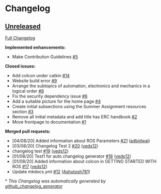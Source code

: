 # Changelog

## [Unreleased](https://github.com/ERC-BPGC/handbook/tree/HEAD)

[Full Changelog](https://github.com/ERC-BPGC/handbook/compare/ef9957bc9c7386b7735728f7016ccb5eb2a81e79...HEAD)

**Implemented enhancements:**

- Make Contribution Guidelines [\#5](https://github.com/ERC-BPGC/handbook/issues/5)

**Closed issues:**

- Add colcon under catkin [\#14](https://github.com/ERC-BPGC/handbook/issues/14)
- Website build error [\#9](https://github.com/ERC-BPGC/handbook/issues/9)
- Arrange the subtopics of automation, electronics and mechanics in a logical order [\#8](https://github.com/ERC-BPGC/handbook/issues/8)
- Fix the security dependency issue [\#6](https://github.com/ERC-BPGC/handbook/issues/6)
- Add a suitable picture for the home page [\#4](https://github.com/ERC-BPGC/handbook/issues/4)
- Create initial subsections using the Summer Assignment resources section [\#3](https://github.com/ERC-BPGC/handbook/issues/3)
- Remove all initial metadata and add title has ERC handbook [\#2](https://github.com/ERC-BPGC/handbook/issues/2)
- Move frontpage to documentation [\#1](https://github.com/ERC-BPGC/handbook/issues/1)

**Merged pull requests:**

- \[04/08/20\] Added information about ROS Parameters [\#21](https://github.com/ERC-BPGC/handbook/pull/21) ([adbidwai](https://github.com/adbidwai))
- \[03/08/20\] Changelog Test 2 [\#20](https://github.com/ERC-BPGC/handbook/pull/20) ([veds12](https://github.com/veds12))
- changelog test [\#19](https://github.com/ERC-BPGC/handbook/pull/19) ([veds12](https://github.com/veds12))
- \[01/08/20\] Test1 for auto changelog generator [\#18](https://github.com/ERC-BPGC/handbook/pull/18) ([veds12](https://github.com/veds12))
- \[01/08/20\] Added information about colcon in GETTING STARTED WITH ROS [\#17](https://github.com/ERC-BPGC/handbook/pull/17) ([veds12](https://github.com/veds12))
- Update mkdocs.yml [\#12](https://github.com/ERC-BPGC/handbook/pull/12) ([Ashutosh781](https://github.com/Ashutosh781))



\* *This Changelog was automatically generated by [github_changelog_generator](https://github.com/github-changelog-generator/github-changelog-generator)*
